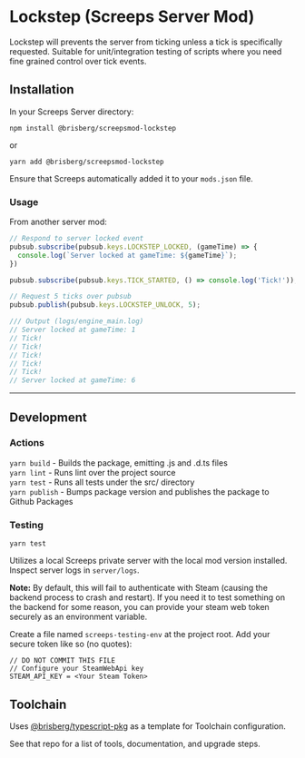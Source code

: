 # Lockstep (Screeps Server Mod)
Lockstep will prevents the server from ticking unless a tick is specifically requested. Suitable for unit/integration testing of scripts where you need fine grained control over tick events.

## Installation

In your Screeps Server directory:

```npm install @brisberg/screepsmod-lockstep```

or

```yarn add @brisberg/screepsmod-lockstep```

Ensure that Screeps automatically added it to your `mods.json` file.

### Usage

From another server mod:
```javascript
// Respond to server locked event
pubsub.subscribe(pubsub.keys.LOCKSTEP_LOCKED, (gameTime) => {
  console.log(`Server locked at gameTime: ${gameTime}`);
})

pubsub.subscribe(pubsub.keys.TICK_STARTED, () => console.log('Tick!'));

// Request 5 ticks over pubsub
pubsub.publish(pubsub.keys.LOCKSTEP_UNLOCK, 5);

/// Output (logs/engine_main.log)
// Server locked at gameTime: 1
// Tick!
// Tick!
// Tick!
// Tick!
// Tick!
// Server locked at gameTime: 6
```

---

## Development

### Actions

`yarn build` - Builds the package, emitting .js and .d.ts files\
`yarn lint` - Runs lint over the project source\
`yarn test` - Runs all tests under the src/ directory\
`yarn publish` - Bumps package version and publishes the package to Github Packages

### Testing

```yarn test```

Utilizes a local Screeps private server with the local mod version installed. Inspect server logs in `server/logs`.

**Note:** By default, this will fail to authenticate with Steam (causing the backend process to crash and restart). If you need it to test something on the backend for some reason, you can provide your steam web token securely as an environment variable.

Create a file named `screeps-testing-env` at the project root. Add your secure token like so (no quotes):

```
// DO NOT COMMIT THIS FILE
// Configure your SteamWebApi key
STEAM_API_KEY = <Your Steam Token>
```

## Toolchain

Uses [@brisberg/typescript-pkg](https://github.com/brisberg/typescript-pkg) as a template for Toolchain configuration.

See that repo for a list of tools, documentation, and upgrade steps.
